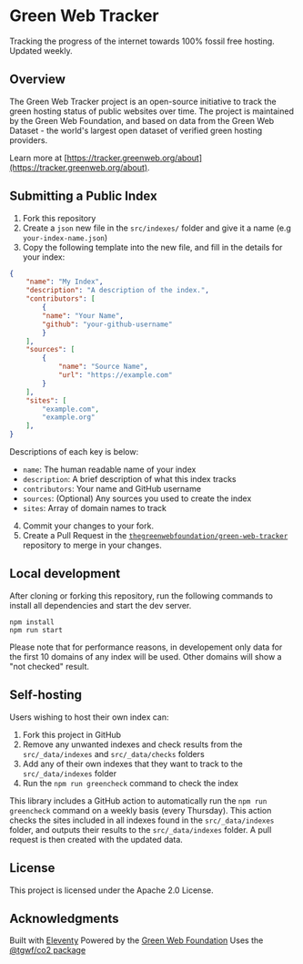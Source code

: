 # Green Web Tracker

Tracking the progress of the internet towards 100% fossil free hosting. Updated weekly.

## Overview

The Green Web Tracker project is an open-source initiative to track the green hosting status of public websites over time. The project is maintained by the Green Web Foundation, and based on data from the Green Web Dataset - the world's largest open dataset of verified green hosting providers.

Learn more at [https://tracker.greenweb.org/about](https://tracker.greenweb.org/about).

## Submitting a Public Index

1. Fork this repository
2. Create a `json` new file in the `src/indexes/` folder and give it a name (e.g  `your-index-name.json`)
3. Copy the following template into the new file, and fill in the details for your index:

```json
{
    "name": "My Index",
    "description": "A description of the index.",
    "contributors": [
        {
        "name": "Your Name",
        "github": "your-github-username"
        }
    ],
    "sources": [
        {
            "name": "Source Name",
            "url": "https://example.com"
        }
    ],
    "sites": [
        "example.com",
        "example.org"
    ],
}
```

Descriptions of each key is below:

- `name`: The human readable name of your index
- `description`: A brief description of what this index tracks
- `contributors`: Your name and GitHub username
- `sources`: (Optional) Any sources you used to create the index
- `sites`: Array of domain names to track

4. Commit your changes to your fork.
5. Create a Pull Request in the [`thegreenwebfoundation/green-web-tracker`](https://github.com/thegreenwebfoundation/green-web-tracker) repository to merge in your changes.

## Local development

After cloning or forking this repository, run the following commands to install all dependencies and start the dev server.

```shell
npm install
npm run start
```

Please note that for performance reasons, in developement only data for the first 10 domains of any index will be used. Other domains will show a "not checked" result.

## Self-hosting

Users wishing to host their own index can:

1. Fork this project in GitHub
2. Remove any unwanted indexes and check results from the `src/_data/indexes` and `src/_data/checks` folders
3. Add any of their own indexes that they want to track to the `src/_data/indexes` folder
4. Run the `npm run greencheck` command to check the index

This library includes a GitHub action to automatically run the `npm run greencheck` command on a weekly basis (every Thursday). This action checks the sites included in all indexes found in the `src/_data/indexes` folder, and outputs their results to the `src/_data/indexes` folder. A pull request is then created with the updated data.

## License

This project is licensed under the Apache 2.0 License.

## Acknowledgments

Built with [Eleventy](https://www.11ty.dev/)
Powered by the [Green Web Foundation](https://www.thegreenwebfoundation.org/)
Uses the [@tgwf/co2 package](https://www.npmjs.com/package/@tgwf/co2)

